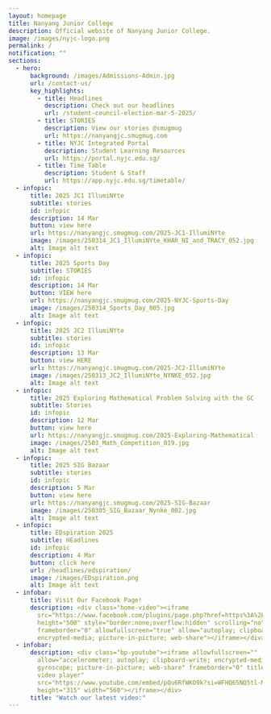 ```yaml
---
layout: homepage
title: Nanyang Junior College
description: Official website of Nanyang Junior College.
image: /images/nyjc-logo.png
permalink: /
notification: ""
sections:
  - hero:
      background: /images/Admissions-Admin.jpg
      url: /contact-us/
      key_highlights:
        - title: Headlines
          description: Check out our headlines
          url: /student-council-election-mar-5-2025/
        - title: STORIES
          description: View our stories @smugmug
          url: https://nanyangjc.smugmug.com
        - title: NYJC Integrated Portal
          description: Student Learning Resources
          url: https://portal.nyjc.edu.sg/
        - title: Time Table
          description: Student & Staff
          url: https://app.nyjc.edu.sg/timetable/
  - infopic:
      title: 2025 JC1 IllumiNYte
      subtitle: stories
      id: infopic
      description: 14 Mar
      button: view here
      url: https://nanyangjc.smugmug.com/2025-JC1-IllumiNYte
      image: /images/250314_JC1_IllumiNYte_KHAR_NI_and_TRACY_052.jpg
      alt: Image alt text
  - infopic:
      title: 2025 Sports Day
      subtitle: STORIES
      id: infopic
      description: 14 Mar
      button: VIEW here
      url: https://nanyangjc.smugmug.com/2025-NYJC-Sports-Day
      image: /images/250314_Sports_Day_005.jpg
      alt: Image alt text
  - infopic:
      title: 2025 JC2 IllumiNYte
      subtitle: stories
      id: infopic
      description: 13 Mar
      button: view HERE
      url: https://nanyangjc.smugmug.com/2025-JC2-IllumiNYte
      image: /images/250313_JC2_IllumiNYte_NYNKE_052.jpg
      alt: Image alt text
  - infopic:
      title: 2025 Exploring Mathematical Problem Solving with the GC
      subtitle: Stories
      id: infopic
      description: 12 Mar
      button: view here
      url: https://nanyangjc.smugmug.com/2025-Exploring-Mathematical
      image: /images/2503_Math_Competition_019.jpg
      alt: Image alt text
  - infopic:
      title: 2025 SIG Bazaar
      subtitle: stories
      id: infopic
      description: 5 Mar
      button: view here
      url: https://nanyangjc.smugmug.com/2025-SIG-Bazaar
      image: /images/250305_SIG_Bazaar_Nynke_002.jpg
      alt: Image alt text
  - infopic:
      title: EDspiration 2025
      subtitle: HEadlines
      id: infopic
      description: 4 Mar
      button: click here
      url: /headlines/edspiration/
      image: /images/EDspiration.png
      alt: Image alt text
  - infobar:
      title: Visit Our Facebook Page!
      description: <div class="home-video"><iframe
        src="https://www.facebook.com/plugins/page.php?href=https%3A%2F%2Fwww.facebook.com%2FNanyangjc%2F&tabs=timeline&width=340&height=500&small_header=false&adapt_container_width=true&hide_cover=false&show_facepile=true&appId"
        height="500" style="border:none;overflow:hidden" scrolling="no"
        frameborder="0" allowfullscreen="true" allow="autoplay; clipboard-write;
        encrypted-media; picture-in-picture; web-share"></iframe></div>
  - infobar:
      description: <div class="bp-youtube"><iframe allowfullscreen=""
        allow="accelerometer; autoplay; clipboard-write; encrypted-media;
        gyroscope; picture-in-picture; web-share" frameborder="0" title="YouTube
        video player"
        src="https://www.youtube.com/embed/pQu6RfWKO9k?si=WFHQ65NQ5tl-M84f"
        height="315" width="560"></iframe></div>
      title: "Watch our latest video:"
---
```

